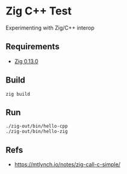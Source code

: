 # Zig C++ Test

Experimenting with Zig/C++ interop

## Requirements

- [Zig 0.13.0](https://ziglang.org/download/#release-0.13.0)

## Build

```
zig build
```

## Run

```
./zig-out/bin/hello-cpp
./zig-out/bin/hello-zig
```

## Refs

- https://mtlynch.io/notes/zig-call-c-simple/